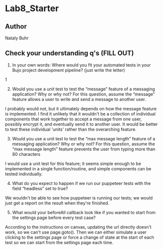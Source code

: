 # Lab8_Starter

## Author
Nataly Buhr

## Check your understanding q's (FILL OUT)
1. In your own words: Where would you fit your automated tests in your Bujo project development pipeline? (just write the letter)

1

2. Would you use a unit test to test the “message” feature of a messaging application? Why or why not? For this question, assume the “message” feature allows a user to write and send a message to another user.

I probably would not, but it ultimately depends on how the message feature is implemented. I find it unlikely that it wouldn't be a collection of individual components that work together to accept a message from one user, possibly encrypt it, and eventually send it to another user. It would be better to test these individual 'units' rather than the overarching feature.

3. Would you use a unit test to test the “max message length” feature of a messaging application? Why or why not? For this question, assume the “max message length” feature prevents the user from typing more than 80 characters

I would use a unit test for this feature; it seems simple enough to be implemented in a single function/routine, and simple components can be tested individually.

4. What do you expect to happen if we run our puppeteer tests with the field “headless” set to true?

We wouldn't be able to see how puppeteer is running our tests; we would just get a report on the result when they're finished.

5. What would your beforeAll callback look like if you wanted to start from the settings page before every test case?

According to the instructions on canvas, updating the url directly doesn't work, so we can't use page.goto(). Then we can either simulate a user clicking to the settings page or force a change of state at the start of each test so we can start from the settings page each time.
